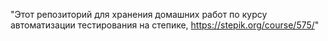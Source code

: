 "Этот репозиторий для хранения домашних работ по курсу автоматизации тестирования на степике, https://stepik.org/course/575/"